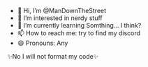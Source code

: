 - 👋 Hi, I’m @ManDownTheStreet
- 👀 I’m interested in nerdy stuff
- 🌱 I’m currently learning Somthing... I think?
- 📫 How to reach me: try to find my discord
- 😄 Pronouns: Any

✨No I will not format my code✨
<!---
ManDownTheStreet/ManDownTheStreet is a ✨ special ✨ repository because its `README.md` (this file) appears on your GitHub profile.
You can click the Preview link to take a look at your changes.
--->
